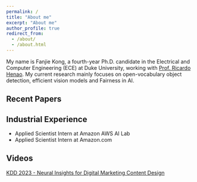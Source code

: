 ```yaml
---
permalink: /
title: "About me"
excerpt: "About me"
author_profile: true
redirect_from: 
  - /about/
  - /about.html
---
```


My name is Fanjie Kong, a fourth-year Ph.D. candidate in the Electrical and Computer Engineering (ECE) at Duke University, working with [Prof. Ricardo Henao](https://rhenaog.github.io/). My current research mainly focuses on open-vocabulary object detection, efficient vision models and Fairness in AI. 

## Recent Papers


## Industrial Experience

- Applied Scientist Intern at Amazon AWS AI Lab
- Applied Scientist Intern at Amazon.com 

## Videos

[KDD 2023 - Neural Insights for Digital Marketing Content Design
](https://www.youtube.com/watch?v=c56n878Q6Y8&t=18s)





